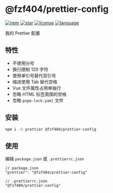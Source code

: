 # @fzf404/prettier-config

[![npm](https://img.shields.io/npm/v/@fzf404/prettier-config?color=orange)](https://npmjs.com/package/@fzf404/prettier-config)
[![star](https://img.shields.io/github/stars/fzf404/prettier-config?color=blue)](https://github.com/fzf404/prettier-config)
[![license](https://img.shields.io/npm/l/@fzf404/prettier-config?color=green)](https://github.com/fzf404/prettier-config/LICENSE)
[![language](https://img.shields.io/badge/language-English-purple)](https://github.com/fzf404/prettier-config/blob/main/README.md)

我的 Prettier 配置

## 特性

- 不使用分号
- 换行限制 120 字符
- 使用单引号替代双引号
- 缩进使用 Tab 替代空格
- Vue 文件属性占用单独行
- 忽略 HTML 标签周围的空格
- 忽略 `pnpm-lock.yaml` 文件

## 安装

```bash
npm i -D prettier @fzf404/prettier-config
```

## 使用

编辑 `package.json` 或 `.prettierrc.json`

```jsonc
// package.json
"prettier": "@fzf404/prettier-config"

// .prettierrc.json
"@fzf404/prettier-config"
```
